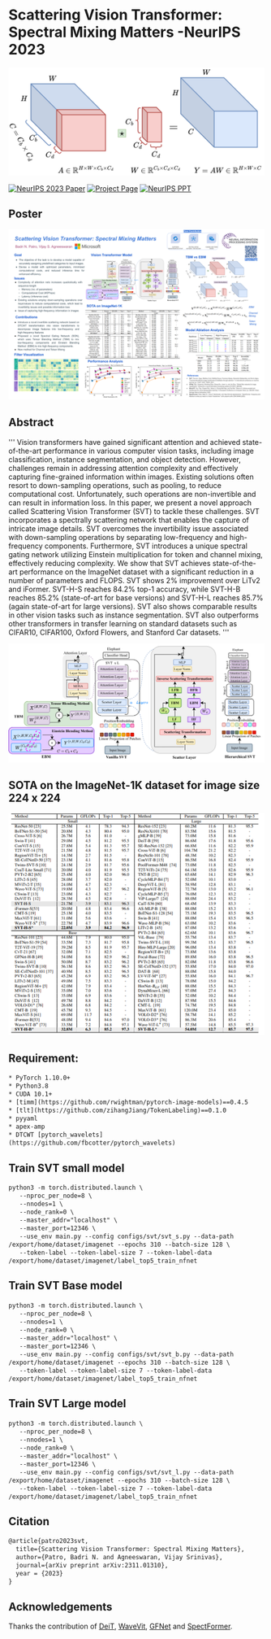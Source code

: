 # Scattering Vision Transformer: Spectral Mixing Matters -NeurIPS 2023

![Intro](images/ebm.png)


[![NeurIPS 2023 Paper](http://img.shields.io/badge/NeruIPS2023%20Paper-arxiv.2311.01310-B31B1B.svg)](https://arxiv.org/abs/2311.01310)
[![Project Page](https://img.shields.io/badge/Project%20Page-svt-B31B1B.svg)](https://badripatro.github.io/svt/)
[![NeurIPS PPT](https://img.shields.io/badge/PPT%20NeurIPS-svt-B31B1B.svg)](https://badripatro.github.io/svt/images/NeurIPS_2023_Poster_SVT.pdf)
## Poster
![Poster](images/NeurIPS_2023_poster_SVT.png)


## Abstract

'''
Vision transformers have gained significant attention and achieved state-of-the-art performance in various computer vision tasks, including image classification, instance segmentation, and object detection. However, challenges remain in addressing attention complexity and effectively capturing fine-grained information within images. Existing solutions often resort to down-sampling operations, such as pooling, to reduce computational cost. Unfortunately, such operations are non-invertible and can result in information loss. In this paper, we present a novel approach called Scattering Vision Transformer (SVT) to tackle these challenges. SVT incorporates a spectrally scattering network that enables the capture of intricate image details. SVT overcomes the invertibility issue associated with down-sampling operations by separating low-frequency and high-frequency components. Furthermore, SVT introduces a unique spectral gating network utilizing Einstein multiplication for token and channel mixing, effectively reducing complexity. We show that SVT achieves state-of-the-art performance on the ImageNet dataset with a significant reduction in a number of parameters and FLOPS. SVT shows 2\% improvement over LiTv2 and iFormer. SVT-H-S reaches 84.2\% top-1 accuracy, while SVT-H-B reaches 85.2\% (state-of-art for base versions) and SVT-H-L reaches 85.7\% (again state-of-art for large versions). SVT also shows comparable results in other vision tasks such as instance segmentation. SVT also outperforms other transformers in transfer learning on standard datasets such as CIFAR10, CIFAR100, Oxford Flowers, and Stanford Car datasets.
'''

![Main Model](images/SVT_main.png)

## SOTA on the ImageNet-1K dataset for image size 224 x 224

![SOTA](images/svt_sota.PNG)

## Requirement:

```
* PyTorch 1.10.0+
* Python3.8
* CUDA 10.1+
* [timm](https://github.com/rwightman/pytorch-image-models)==0.4.5
* [tlt](https://github.com/zihangJiang/TokenLabeling)==0.1.0
* pyyaml
* apex-amp
* DTCWT [pytorch_wavelets](https://github.com/fbcotter/pytorch_wavelets)
```


## Train SVT small model

```
python3 -m torch.distributed.launch \
   --nproc_per_node=8 \
   --nnodes=1 \
   --node_rank=0 \
   --master_addr="localhost" \
   --master_port=12346 \
   --use_env main.py --config configs/svt/svt_s.py --data-path /export/home/dataset/imagenet --epochs 310 --batch-size 128 \
   --token-label --token-label-size 7 --token-label-data /export/home/dataset/imagenet/label_top5_train_nfnet
```


## Train SVT Base model

```
python3 -m torch.distributed.launch \
   --nproc_per_node=8 \
   --nnodes=1 \
   --node_rank=0 \
   --master_addr="localhost" \
   --master_port=12346 \
   --use_env main.py --config configs/svt/svt_b.py --data-path /export/home/dataset/imagenet --epochs 310 --batch-size 128 \
   --token-label --token-label-size 7 --token-label-data /export/home/dataset/imagenet/label_top5_train_nfnet
```

## Train SVT Large model

```
python3 -m torch.distributed.launch \
   --nproc_per_node=8 \
   --nnodes=1 \
   --node_rank=0 \
   --master_addr="localhost" \
   --master_port=12346 \
   --use_env main.py --config configs/svt/svt_l.py --data-path /export/home/dataset/imagenet --epochs 310 --batch-size 128 \
   --token-label --token-label-size 7 --token-label-data /export/home/dataset/imagenet/label_top5_train_nfnet
```

## Citation

```
@article{patro2023svt,
  title={Scattering Vision Transformer: Spectral Mixing Matters},
  author={Patro, Badri N. and Agneeswaran, Vijay Srinivas},
  journal={arXiv preprint arXiv:2311.01310},
  year = {2023}
}
```

## Acknowledgements
Thanks the contribution of [DeiT](https://github.com/facebookresearch/deit), [WaveVit](https://github.com/YehLi/ImageNetModel), [GFNet](https://github.com/raoyongming/GFNet) and [SpectFormer](https://badripatro.github.io/SpectFormers/).
